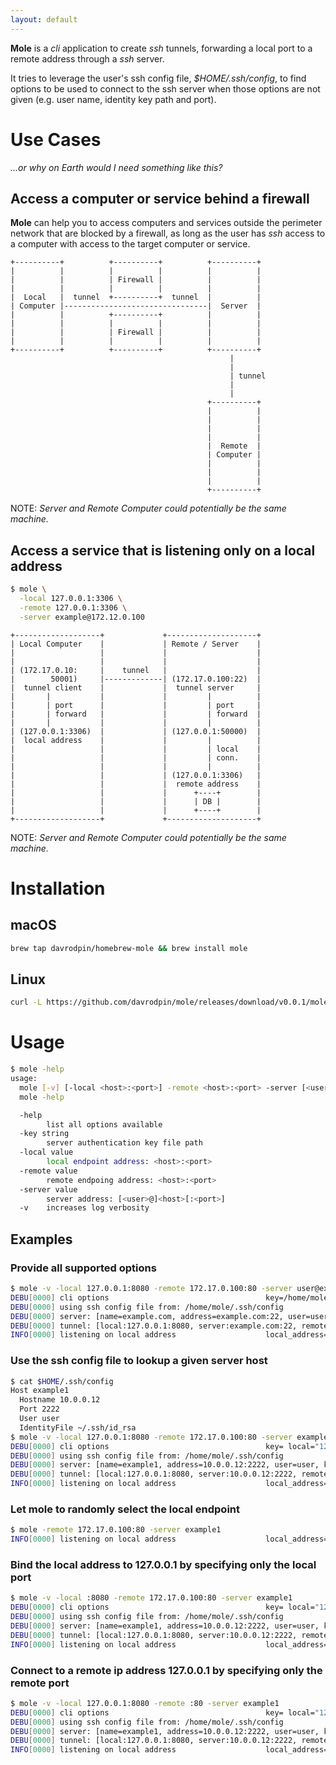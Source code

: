 ```yaml
---
layout: default
---
```


**Mole** is a _cli_ application to create _ssh_ tunnels, forwarding a local port to a remote address through a _ssh_ server.

It tries to leverage the user's ssh config file, *$HOME/.ssh/config*, to find
options to be used to connect to the ssh server when those options are not
given (e.g. user name, identity key path and port).

# Use Cases

_...or why on Earth would I need something like this?_

## Access a computer or service behind a firewall

**Mole** can help you to access computers and services outside the perimeter network that are blocked by a firewall, as long as the user has _ssh_ access to a computer with access to the target computer or service.

```ascii
+----------+          +----------+          +----------+
|          |          |          |          |          |
|          |          | Firewall |          |          |
|          |          |          |          |          |
|  Local   |  tunnel  +----------+  tunnel  |          |
| Computer |--------------------------------|  Server  |
|          |          +----------+          |          |
|          |          |          |          |          |
|          |          | Firewall |          |          |
|          |          |          |          |          |
+----------+          +----------+          +----------+
                                                 |
                                                 |
                                                 | tunnel
                                                 |
                                                 |
                                            +----------+
                                            |          |
                                            |          |
                                            |          |
                                            |          |
                                            |  Remote  |
                                            | Computer |
                                            |          |
                                            |          |
                                            |          |
                                            +----------+
```

NOTE: _Server and Remote Computer could potentially be the same machine._

## Access a service that is listening only on a local address

```sh
$ mole \
  -local 127.0.0.1:3306 \
  -remote 127.0.0.1:3306 \
  -server example@172.12.0.100
```

```ascii
+-------------------+             +--------------------+
| Local Computer    |             | Remote / Server    |
|                   |             |                    |
|                   |             |                    |
| (172.17.0.10:     |    tunnel   |                    |
|        50001)     |-------------| (172.17.0.100:22)  |
|  tunnel client    |             |  tunnel server     |
|       |           |             |         |          |
|       | port      |             |         | port     |
|       | forward   |             |         | forward  |
|       |           |             |         |          |
| (127.0.0.1:3306)  |             | (127.0.0.1:50000)  |
|  local address    |             |         |          |
|                   |             |         | local    |
|                   |             |         | conn.    |
|                   |             |         |          |
|                   |             | (127.0.0.1:3306)   |
|                   |             |  remote address    |
|                   |             |      +----+        |
|                   |             |      | DB |        |
|                   |             |      +----+        |
+-------------------+             +--------------------+
```

NOTE: _Server and Remote Computer could potentially be the same machine._

# Installation

## macOS

```sh
brew tap davrodpin/homebrew-mole && brew install mole
```

## Linux

```sh
curl -L https://github.com/davrodpin/mole/releases/download/v0.0.1/mole0.0.1.linux-amd64.tar.gz | tar xz -C /usr/local/bin
```

# Usage

```sh
$ mole -help
usage:
  mole [-v] [-local <host>:<port>] -remote <host>:<port> -server [<user>@]<host>[:<port>] [-key <key_path>]
  mole -help

  -help
        list all options available
  -key string
        server authentication key file path
  -local value
        local endpoint address: <host>:<port>
  -remote value
        remote endpoing address: <host>:<port>
  -server value
        server address: [<user>@]<host>[:<port>]
  -v    increases log verbosity
```  

## Examples

### Provide all supported options

```sh
$ mole -v -local 127.0.0.1:8080 -remote 172.17.0.100:80 -server user@example.com:22 -key ~/.ssh/id_rsa
DEBU[0000] cli options                                   key=/home/mole/.ssh/id_rsa local="127.0.0.1:8080" remote="172.17.0.100:80" server="user@example.com:22" v=true
DEBU[0000] using ssh config file from: /home/mole/.ssh/config
DEBU[0000] server: [name=example.com, address=example.com:22, user=user, key=/home/mole/.ssh/id_rsa]
DEBU[0000] tunnel: [local:127.0.0.1:8080, server:example.com:22, remote:172.17.0.100:80]
INFO[0000] listening on local address                    local_address="127.0.0.1:8080"
```

### Use the ssh config file to lookup a given server host

```sh
$ cat $HOME/.ssh/config
Host example1
  Hostname 10.0.0.12
  Port 2222
  User user
  IdentityFile ~/.ssh/id_rsa
$ mole -v -local 127.0.0.1:8080 -remote 172.17.0.100:80 -server example1
DEBU[0000] cli options                                   key= local="127.0.0.1:8080" remote="172.17.0.100:80" server=example1 v=true
DEBU[0000] using ssh config file from: /home/mole/.ssh/config
DEBU[0000] server: [name=example1, address=10.0.0.12:2222, user=user, key=/home/mole/.ssh/id_rsa]
DEBU[0000] tunnel: [local:127.0.0.1:8080, server:10.0.0.12:2222, remote:172.17.0.100:80]
INFO[0000] listening on local address                    local_address="127.0.0.1:8080"
```

### Let mole to randomly select the local endpoint

```sh
$ mole -remote 172.17.0.100:80 -server example1
INFO[0000] listening on local address                    local_address="127.0.0.1:61305"
```
### Bind the local address to 127.0.0.1 by specifying only the local port

```sh
$ mole -v -local :8080 -remote 172.17.0.100:80 -server example1
DEBU[0000] cli options                                   key= local="127.0.0.1:8080" remote="172.17.0.100:80" server=example1 v=true
DEBU[0000] using ssh config file from: /home/mole/.ssh/config
DEBU[0000] server: [name=example1, address=10.0.0.12:2222, user=user, key=/home/mole/.ssh/id_rsa]
DEBU[0000] tunnel: [local:127.0.0.1:8080, server:10.0.0.12:2222, remote:172.17.0.100:80]
INFO[0000] listening on local address                    local_address="127.0.0.1:8080"
```

### Connect to a remote ip address 127.0.0.1 by specifying only the remote port

```sh
$ mole -v -local 127.0.0.1:8080 -remote :80 -server example1
DEBU[0000] cli options                                   key= local="127.0.0.1:8080" remote="127.0.0.1:80" server=example1 v=true
DEBU[0000] using ssh config file from: /home/mole/.ssh/config
DEBU[0000] server: [name=example1, address=10.0.0.12:2222, user=user, key=/home/mole/.ssh/id_rsa]
DEBU[0000] tunnel: [local:127.0.0.1:8080, server:10.0.0.12:2222, remote:127.0.0.1:80]
INFO[0000] listening on local address                    local_address="127.0.0.1:8080"
```
